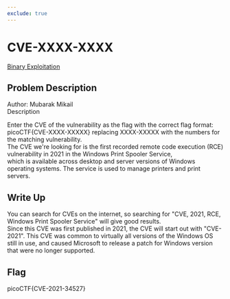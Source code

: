 ```yaml
---
exclude: true
---
```

# CVE-XXXX-XXXX

[Binary Exploitation](..)  

## Problem Description
Author: Mubarak Mikail  
Description  

Enter the CVE of the vulnerability as the flag with the correct flag format: picoCTF{CVE-XXXX-XXXXX} replacing XXXX-XXXXX with the numbers for the matching vulnerability.  
The CVE we're looking for is the first recorded remote code execution (RCE) vulnerability in 2021 in the Windows Print Spooler Service,   
which is available across desktop and server versions of Windows operating systems. The service is used to manage printers and print servers. 

## Write Up

You can search for CVEs on the internet, so searching for "CVE, 2021, RCE, Windows Print Spooler Service" will give good results.  
Since this CVE was first published in 2021, the CVE will start out with "CVE-2021".
This CVE was common to virtually all versions of the Windows OS still in use, and caused Microsoft to release a patch for Windows version that were no longer supported.


## Flag

picoCTF{CVE-2021-34527}
